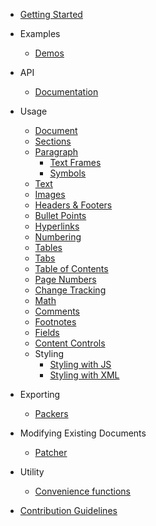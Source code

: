 -   [Getting Started](/)

-   Examples

    -   [Demos](https://github.com/dolanmiu/docx/tree/master/demo)

-   API

    -   [Documentation](https://docx.js.org/api/)

-   Usage

    -   [Document](usage/document.md)
    -   [Sections](usage/sections.md)
    -   [Paragraph](usage/paragraph.md)
        -   [Text Frames](usage/text-frames.md)
        -   [Symbols](usage/symbols.md)
    -   [Text](usage/text.md)
    -   [Images](usage/images.md)
    -   [Headers & Footers](usage/headers-and-footers.md)
    -   [Bullet Points](usage/bullet-points.md)
    -   [Hyperlinks](usage/hyperlinks.md)
    -   [Numbering](usage/numbering.md)
    -   [Tables](usage/tables.md)
    -   [Tabs](usage/tabs.md)
    -   [Table of Contents](usage/table-of-contents.md)
    -   [Page Numbers](usage/page-numbers.md)
    -   [Change Tracking](usage/change-tracking.md)
    -   [Math](usage/math.md)
    -   [Comments](usage/comments.md)
    -   [Footnotes](usage/footnotes.md)
    -   [Fields](usage/fields.md)
    -   [Content Controls](usage/content-controls.md)
    -   Styling
        -   [Styling with JS](usage/styling-with-js.md)
        -   [Styling with XML](usage/styling-with-xml.md)

-   Exporting

    -   [Packers](usage/packers.md)

-   Modifying Existing Documents

    -   [Patcher](usage/patcher.md)

-   Utility

    -   [Convenience functions](usage/convenience-functions.md)

-   [Contribution Guidelines](contribution-guidelines.md)
